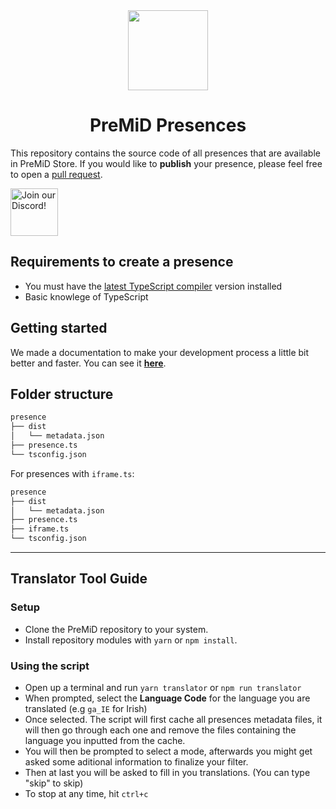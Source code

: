 <div align="center">
    <img src="https://avatars3.githubusercontent.com/u/46326568?s=400&amp;u=15e4a4988014780288d30ffb969fd1569fec23e6&amp;v=4" width="128px" style="max-width:100%;">
    <h1>PreMiD Presences</h1>
</div>

This repository contains the source code of all presences that are available in
PreMiD Store. If you would like to <strong>publish</strong> your presence,
please feel free to open a
<a href="https://github.com/PreMiD/Presences/pulls">pull request</a>.

<div align="left">
    <a target="_blank" href="https://discord.premid.app/" title="Join our Discord!">
        <img  src="https://discordapp.com/api/guilds/493130730549805057/widget.png?style=banner2" height="76px" draggable="false" alt="Join our Discord!">
    </a>
</div>

## Requirements to create a presence

- You must have the
  [latest TypeScript compiler](https://www.typescriptlang.org/#download-links)
  version installed
- Basic knowlege of TypeScript

## Getting started

We made a documentation to make your development process a little bit better and
faster. You can see it [**here**](https://docs.premid.app/dev/presence).

## Folder structure

```bash
presence
├── dist
│   └── metadata.json
├── presence.ts
└── tsconfig.json
```

For presences with `iframe.ts`:

```bash
presence
├── dist
│   └── metadata.json
├── presence.ts
├── iframe.ts
└── tsconfig.json
```

---

## Translator Tool Guide

### Setup

- Clone the PreMiD repository to your system.
- Install repository modules with `yarn` or `npm install`.

### Using the script

- Open up a terminal and run `yarn translator` or `npm run translator`
- When prompted, select the **Language Code** for the language you are
  translated (e.g `ga_IE` for Irish)
- Once selected. The script will first cache all presences metadata files, it
  will then go through each one and remove the files containing the language you
  inputted from the cache.
- You will then be prompted to select a mode, afterwards you might get asked
  some aditional information to finalize your filter.
- Then at last you will be asked to fill in you translations. (You can type
  "skip" to skip)
- To stop at any time, hit `ctrl+c`
